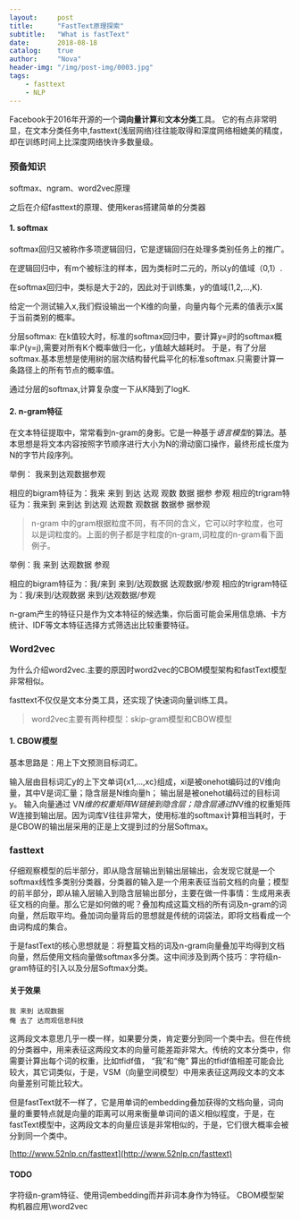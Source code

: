 ```yaml
---
layout:     post
title:      "FastText原理探索"
subtitle:   "What is fastText"
date:       2018-08-18
catalog:    true
author:     "Nova"
header-img: "/img/post-img/0003.jpg"
tags:
    - fasttext
    - NLP
---
```


Facebook于2016年开源的一个**词向量计算**和**文本分类**工具。
它的有点非常明显，在文本分类任务中,fasttext(浅层网络)往往能取得和深度网络相媲美的精度，却在训练时间上比深度网络快许多数量级。

### 预备知识
softmax、ngram、word2vec原理

之后在介绍fasttext的原理、使用keras搭建简单的分类器

#### 1. softmax
softmax回归又被称作多项逻辑回归，它是逻辑回归在处理多类别任务上的推广。

在逻辑回归中，有m个被标注的样本，因为类标时二元的，所以y的值域（0,1）.

在softmax回归中，类标是大于2的，因此对于训练集，y的值域(1,2,...,K).

给定一个测试输入x,我们假设输出一个K维的向量，向量内每个元素的值表示x属于当前类别的概率。

分层softmax: 在k值较大时，标准的softmax回归中，要计算y=j时的softmax概率:P(y=j),需要对所有K个概率做归一化，y值越大越耗时。
于是，有了分层softmax.基本思想是使用树的层次结构替代扁平化的标准softmax.只需要计算一条路径上的所有节点的概率值。

通过分层的softmax,计算复杂度一下从K降到了logK.

#### 2. n-gram特征
在文本特征提取中，常常看到n-gram的身影。它是一种基于*语言模型*的算法。基本思想是将文本内容按照字节顺序进行大小为N的滑动窗口操作，最终形成长度为N的字节片段序列。

举例： 我来到达观数据参观

相应的bigram特征为：我来 来到 到达 达观 观数 数据 据参 参观
相应的trigram特征为：我来到 来到达 到达观 达观数 观数据 数据参 据参观

> n-gram 中的gram根据粒度不同，有不同的含义，它可以时字粒度，也可以是词粒度的。上面的例子都是字粒度的n-gram,词粒度的n-gram看下面例子。



举例：我 来到 达观数据 参观

相应的bigram特征为：我/来到 来到/达观数据 达观数据/参观
相应的trigram特征为：我/来到/达观数据 来到/达观数据/参观


n-gram产生的特征只是作为文本特征的候选集，你后面可能会采用信息熵、卡方统计、IDF等文本特征选择方式筛选出比较重要特征。

### Word2vec
为什么介绍word2vec.主要的原因时word2vec的CBOM模型架构和fastText模型非常相似。

fasttext不仅仅是文本分类工具，还实现了快速词向量训练工具。

> word2vec主要有两种模型：skip-gram模型和CBOW模型

#### 1. CBOW模型
基本思路是：用上下文预测目标词汇。

输入层由目标词汇y的上下文单词{x1,...,xc}组成，xi是被onehot编码过的V维向量，其中V是词汇量；隐含层是N维向量h；
输出层是被onehot编码过的目标词y。
输入向量通过 V*N维的权重矩阵W链接到隐含层；隐含层通过N*V维的权重矩阵W连接到输出层。因为词库V往往非常大，使用标准的softmax计算相当耗时，于是CBOW的输出层采用的正是上文提到过的分层Softmax。


### fasttext
仔细观察模型的后半部分，即从隐含层输出到输出层输出，会发现它就是一个softmax线性多类别分类器，分类器的输入是一个用来表征当前文档的向量；模型的前半部分，即从输入层输入到隐含层输出部分，主要在做一件事情：生成用来表征文档的向量。那么它是如何做的呢？叠加构成这篇文档的所有词及n-gram的词向量，然后取平均。叠加词向量背后的思想就是传统的词袋法，即将文档看成一个由词构成的集合。


于是fastText的核心思想就是：将整篇文档的词及n-gram向量叠加平均得到文档向量，然后使用文档向量做softmax多分类。这中间涉及到两个技巧：字符级n-gram特征的引入以及分层Softmax分类。

#### 关于效果
```
我 来到 达观数据
俺 去了 达而观信息科技
```

这两段文本意思几乎一模一样，如果要分类，肯定要分到同一个类中去。但在传统的分类器中，用来表征这两段文本的向量可能差距非常大。传统的文本分类中，你需要计算出每个词的权重，比如tfidf值， “我”和“俺” 算出的tfidf值相差可能会比较大，其它词类似，于是，VSM（向量空间模型）中用来表征这两段文本的文本向量差别可能比较大。


但是fastText就不一样了，它是用单词的embedding叠加获得的文档向量，词向量的重要特点就是向量的距离可以用来衡量单词间的语义相似程度，于是，在fastText模型中，这两段文本的向量应该是非常相似的，于是，它们很大概率会被分到同一个类中。

[http://www.52nlp.cn/fasttext](http://www.52nlp.cn/fasttext)



#### TODO
字符级n-gram特征、使用词embedding而并非词本身作为特征。
CBOM模型架构机器应用\word2vec



